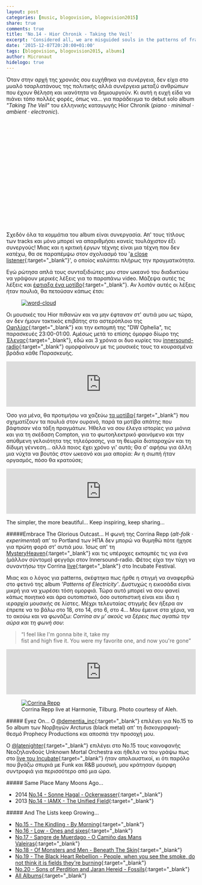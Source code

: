 ```yaml
---
layout: post
categories: [music, blogovision, blogovision2015]
share: true
comments: true
title: 'No.14 - Hior Chronik - Taking the Veil'
excerpt: 'Considered all, we are misguided souls in the patterns of fraud'
date: '2015-12-07T20:20:00+01:00'
tags: [blogovision, blogovision2015, albums]
author: Micronaut
hidelogo: true
---
```

Όταν στην αρχή της χρονιάς σου ευχήθηκα για συνέργεια, δεν είχα στο μυαλό τσαρλατάνους της πολιτικής αλλά συνέργεια μεταξύ ανθρώπων που έχουν θέληση και ικανότητα να δημιουργούν. Κι αυτή η ευχή είδα να πιάνει τόπο πολλές φορές, όπως να...  για παράδειγμα το debut solo album *"Taking The Veil"*  του ελληνικής καταγωγής Hior Chronik (*piano · minimal · ambient · electronic*).

<div class="invisible">
<figure class="center">
	<iframe width="70%" height="281" src="about:blank" data-src="https://www.youtube.com/embed/cqc8anzlgyA"  frameborder="0">&nbsp;</iframe>
</figure>
</div>

Σχεδόν όλα τα κομμάτια του album είναι συνεργασία. Απ' τους τίτλους των tracks και μόνο μπορεί να απαριθμήσει κανείς τουλάχιστον έξι συνεργούς! Μιας και η κριτική έργων τέχνης είναι μια τέχνη που δεν κατέχω, θα σε παραπέμψω στον σχολιασμό του '[a close listener](http://acloserlisten.com/2015/06/18/hior-chronik-taking-the-veil/){:target="_blank"}', ο οποίος καλύπτει πλήρως την πραγματικότητα.

Εγώ ρώτησα απλά τους συνταξιδιώτες μου στον ωκεανό του διαδικτύου να γράψουν μερικές λέξεις για το παραπάνω video. Μάζεψα αυτές τις λέξεις και [έφτιαξα ένα μοτίβο](https://www.jasondavies.com/wordcloud/){:target="_blank"}. Αν λοιπόν αυτές οι λέξεις ήταν πουλιά, θα πετούσαν κάπως έτσι:

<div class="invisible">
<figure  class="center">
    <a href="/images/posts/blogovision/wordcloud.svg"><img src="about:blank" data-src="/images/posts/blogovision/wordcloud.svg" alt="word-cloud"/></a>
</figure>
</div>

Οι μουσικές του Hior πιθανών και να μην έφταναν στ' αυτιά μου ως τώρα, αν δεν ήμουν τακτικός επιβάτης στο αστερόπλοιο της [Οφηλίας](https://www.mixcloud.com/opheliah2o/){:target="_blank"} και την εκπομπή της "DW Ophelia", τις παρασκευές 23:00-01:00.  Αμέσως μετά το επίσης όμορφο δίωρο της [Έλενας](https://www.mixcloud.com/elenaelliniadou/){:target="_blank"}, εδώ και 3 χρόνια οι δυο κυρίες του [innersound-radio](http://innersound-radio.com/){:target="_blank"} ομορφαίνουν με τις μουσικές τους τα κουρασμένα βράδια κάθε Παρασκευής.

<iframe style="border: 0; width: 100%; height: 120px;" src="https://bandcamp.com/EmbeddedPlayer/album=3757811949/size=large/bgcol=ffffff/linkcol=0687f5/tracklist=false/artwork=small/track=3524785901/transparent=true/" seamless><a href="http://kitchenlabel.bandcamp.com/album/taking-the-veil">Taking The Veil by Hior Chronik</a></iframe>

Όσο για μένα, θα προτιμήσω να χαζεύω [τα μοτίβα](https://www.mixcloud.com/MoonlightFairyTales/life-is-a-waltz-vol12-an-ode-to-starlings-natural-law-science/){:target="_blank"} που σχηματίζουν τα πουλιά στον ουρανό, παρά τα μοτίβα απάτης που βάφτισαν νέα τάξη πραγμάτων. Ήθελα να σου έλεγα ιστορίες για μιόνια και για τη σκέδαση Compton, για το φωτοηλεκτρικό φαινόμενο και την απύθμενη γελοιότητα της τηλεόρασης, για τη θεωρία διαταραχών και τη δίδυμη γέννεση... αλλά ποιος έχει χρόνο γι' αυτά; Θα σ' αφήσω για άλλη μια νύχτα να βουτάς στον ωκεανό και μια απορία: Αν η σιωπή ήταν οργασμός, πόσο θα κρατούσε;

<iframe style="border: 0; width: 100%; height: 120px;" src="https://bandcamp.com/EmbeddedPlayer/album=3757811949/size=large/bgcol=ffffff/linkcol=0687f5/tracklist=false/artwork=small/track=3976296178/transparent=true/" seamless><a href="http://kitchenlabel.bandcamp.com/album/taking-the-veil">Taking The Veil by Hior Chronik</a></iframe>

The simpler, the more beautiful... Keep inspiring, keep sharing... 

<div class="text-divider"></div>

#####Embrace The Glorious Outcast...
Η φωνή της Corrina Repp (*alt-folk · experimental*) απ' το Portland των ΗΠΑ δεν μπορώ να θυμηθώ πότε ήχησε για πρώτη φορά στ' αυτιά μου. Ίσως απ' τη [MysteryHeaven](https://www.mixcloud.com/mheav/){:target="_blank"} και τις υπέροχες εκπομπές τις για ένα (μάλλον σύντομο) φεγγάρι στον Innersound-radio. Φέτος είχα την τύχη να συναντήσω την Corrina [live](/music/review/incubate-2015/){:target="_blank"} στο Incubate Festival.

 Μιας και ο λόγος για patterns, σκέφτηκα πως ήρθε η στιγμή να αναφερθώ στο φετινό της album *'Patterns of Electricity'*. Δυστυχώς η εικοσάδα είναι μικρή για να χωρέσει τόση ομορφιά. Τώρα αυτό μπορεί να σου φανεί κάπως ποιητικό και άρα ουτοπιστικό, όσο ουτοπιστική είναι και ίδια η ιεραρχία μουσικής σε λίστες. Μέχρι τελευταίας στιγμής δεν ήξερα αν έπρεπε να το βάλω στο 18, στο 14, στο 6, στο 4... Μου έμεινε στα χέρια, να το ακούω και να φωνάζω: *Corrina αν μ' ακούς να ξέρεις πως αγαπώ την αύρα και τη φωνή σου*:
 
>&ldquo;I feel like I'm gonna bite it, take my<br/>
> fist and high five it. You were my favorite one, and now you're gone&rdquo;

 <iframe style="border: 0; width: 100%; height: 120px;" src="https://bandcamp.com/EmbeddedPlayer/album=578343964/size=large/bgcol=ffffff/linkcol=0687f5/tracklist=false/artwork=small/track=2994773141/transparent=true/" seamless><a href="http://corrinarepp.bandcamp.com/album/the-pattern-of-electricity">The Pattern of Electricity by Corrina Repp</a></iframe>
 
 <div class="invisible">
<figure  class="center">
    <a href="/images/posts/incubate2015/incu2015_27.jpg"><img src="about:blank" data-src="/images/posts/incubate2015/incu2015_27_low.jpg" alt="Corrina Repp"/></a>
	<figcaption>Corrina Repp live at Harmonie, Tilburg. Photo courtesy of Aleh.</figcaption>
</figure>
</div>

<div class="text-divider"></div>

#####<i class="fa fa-hand-o-right"></i> Eyez Οn...
Ο [@dementia_inc](http://avatonkortez.blogspot.nl/2015/12/to-15-dementiainc-arcturus-arcturian.html){:target="_blank"} επιλέγει για Νο.15 το 5ο album των Νορβηγών Arcturus	(black metal) απ' τη δισκογραφική-θεσμό Prophecy Productions και αποσπά την προσοχή μου.

O [@latenighter](http://latenighters-show.tumblr.com/post/134673963161/blogovision-2015-no-15){:target="_blank"} επιλέγει στο Νο.15 τους καινοφανής Νεοζηλανδούς Unknown Mortal Orchestra και ήθελα να του γράψω πως στο [live του Incubate](/music/review/incubate-2015/){:target="_blank"} ήταν απολαυστικοί, κι ότι παρόλο που βγάζω σπυριά με Funk και R&B μουσική, μου κράτησαν όμορφη συντροφιά για περισσότερο από μια ώρα.

#####<i class="fa fa-hand-o-right"></i> Same Place Many Moons Ago...
* 2014 [No.14 - Sonne Hagal - Ockerwasser](/music/blogovision/blogovision2014/blogovision2014-no14/){:target="_blank"}
* 2013 [No.14 - IAMX - The Unified Field](/music/blogovision/blogovision2013/blogovision2013-no14/){:target="_blank"}

#####<i class="fa fa-hand-o-right"></i> And The Lists keep Growing...
* [No.15 - The Kindling - By Morning](/music/blogovision/blogovision2015/blogovision2015-no15/){:target="_blank"}
* [No.16 - Low - Ones and sixes](/music/blogovision/blogovision2015/blogovision2015-no16/){:target="_blank"}
* [No.17 - Sangre de Muerdago - O Camiño das Mans Valeiras](/music/blogovision/blogovision2015/blogovision2015-no17/){:target="_blank"}
* [No.18 - Of Monsters and Men - Beneath The Skin](/music/blogovision/blogovision2015/blogovision2015-no18/){:target="_blank"}
* [No.19 - The Black Heart Rebellion - People, when you see the smoke, do not think it is fields they're burning](/music/blogovision/blogovision2015/blogovision2015-no19/){:target="_blank"}
* [No.20 - Sons of Perdition and Jaran Hereid - Fossils](/music/blogovision/blogovision2015/blogovision2015-no20/){:target="_blank"}
* [All Albums](/music/new-albums-2015/){:target="_blank"}